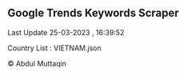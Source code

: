

## Google Trends Keywords Scraper 
 
Last Update 25-03-2023 , 16:39:52

Country List :
VIETNAM.json



© Abdul Muttaqin 
